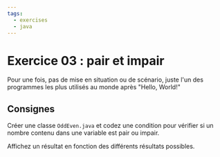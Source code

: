 ```yaml
---
tags:
  - exercises
  - java
---
```


# Exercice 03 : pair et impair

Pour une fois, pas de mise en situation ou de scénario, juste l'un des programmes les plus utilisés au monde après "Hello, World!"

## Consignes

Créer une classe `OddEven.java` et codez une condition pour vérifier si un nombre contenu dans une variable est pair ou impair.

Affichez un résultat en fonction des différents résultats possibles.
